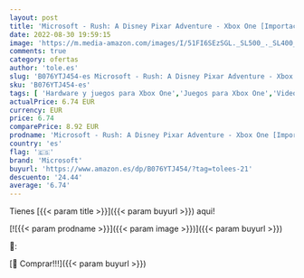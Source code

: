 ```yaml
---
layout: post
title: 'Microsoft - Rush: A Disney Pixar Adventure - Xbox One [Importación inglesa]'
date: 2022-08-30 19:59:15
image: 'https://m.media-amazon.com/images/I/51FI6SEzSGL._SL500_._SL400_.jpg'
comments: true
category: ofertas
author: 'tole.es'
slug: 'B076YTJ454-es Microsoft - Rush: A Disney Pixar Adventure - Xbox One...'
sku: 'B076YTJ454-es'
tags: [ 'Hardware y juegos para Xbox One','Juegos para Xbox One','Videojuegos','microsoft','xbox','🇪🇸', ]
actualPrice: 6.74 EUR
currency: EUR
price: 6.74
comparePrice: 8.92 EUR
prodname: 'Microsoft - Rush: A Disney Pixar Adventure - Xbox One [Importación inglesa]'
country: 'es'
flag: '🇪🇸'
brand: 'Microsoft'
buyurl: 'https://www.amazon.es/dp/B076YTJ454/?tag=tolees-21'
descuento: '24.44'
average: '6.74'
---
```


Tienes [{{< param title >}}]({{< param buyurl >}}) aqui!

[![{{< param prodname >}}]({{< param image >}})]({{< param buyurl >}})

🔎:


[🛒 Comprar!!!]({{< param buyurl >}})
